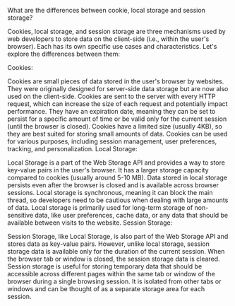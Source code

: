 What are the differences between cookie, local storage and session storage?

Cookies, local storage, and session storage are three mechanisms used by web developers to store data on the client-side (i.e., within the user's browser). Each has its own specific use cases and characteristics. Let's explore the differences between them:

Cookies:

Cookies are small pieces of data stored in the user's browser by websites.
They were originally designed for server-side data storage but are now also used on the client-side.
Cookies are sent to the server with every HTTP request, which can increase the size of each request and potentially impact performance.
They have an expiration date, meaning they can be set to persist for a specific amount of time or be valid only for the current session (until the browser is closed).
Cookies have a limited size (usually 4KB), so they are best suited for storing small amounts of data.
Cookies can be used for various purposes, including session management, user preferences, tracking, and personalization.
Local Storage:

Local Storage is a part of the Web Storage API and provides a way to store key-value pairs in the user's browser.
It has a larger storage capacity compared to cookies (usually around 5-10 MB).
Data stored in local storage persists even after the browser is closed and is available across browser sessions.
Local storage is synchronous, meaning it can block the main thread, so developers need to be cautious when dealing with large amounts of data.
Local storage is primarily used for long-term storage of non-sensitive data, like user preferences, cache data, or any data that should be available between visits to the website.
Session Storage:

Session Storage, like Local Storage, is also part of the Web Storage API and stores data as key-value pairs.
However, unlike local storage, session storage data is available only for the duration of the current session. When the browser tab or window is closed, the session storage data is cleared.
Session storage is useful for storing temporary data that should be accessible across different pages within the same tab or window of the browser during a single browsing session.
It is isolated from other tabs or windows and can be thought of as a separate storage area for each session.